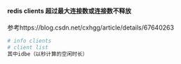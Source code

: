 #### redis clients 超过最大连接数或连接数不释放
参考https://blog.csdn.net/cxhgg/article/details/67640263
```bash
# info clients
# client list
其中idbe（以秒计算的空闲时长）
```

